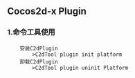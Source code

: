 Cocos2d-x Plugin
-----------------------
### 1.命令工具使用
        安装C2dPlugin
            >C2dTool plugin init platform
        卸载C2dPlugin
            >C2dTool plugin uninit Platform